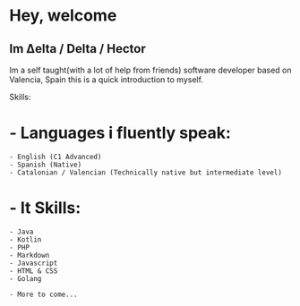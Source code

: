 # Hey, welcome

## __Im Δelta / Delta / Hector__
Im a self taught(with a lot of help from friends) software developer based on Valencia, Spain
this is a quick introduction to myself.

Skills:

# - Languages i fluently speak:
    - English (C1 Advanced)
    - Spanish (Native)
    - Catalonian / Valencian (Technically native but intermediate level)

# - It Skills:
    - Java
    - Kotlin
    - PHP
    - Markdown
    - Javascript
    - HTML & CSS
    - Golang
    
    - More to come...
  
